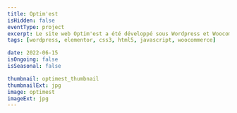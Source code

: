 ```yaml
---
title: Optim'est
isHidden: false
eventType: project
excerpt: Le site web Optim'est a été développé sous Wordpress et Woocommerce
tags: [wordpress, elementor, css3, html5, javascript, woocommerce]

date: 2022-06-15
isOngoing: false
isSeasonal: false

thumbnail: optimest_thumbnail
thumbnailExt: jpg
image: optimest
imageExt: jpg
---
```

